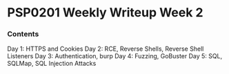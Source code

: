 # PSP0201 Weekly Writeup Week 2

### Contents
Day 1: HTTPS and Cookies
Day 2: RCE, Reverse Shells, Reverse Shell Listeners
Day 3: Authentication, burp
Day 4: Fuzzing, GoBuster
Day 5: SQL, SQLMap, SQL Injection Attacks
